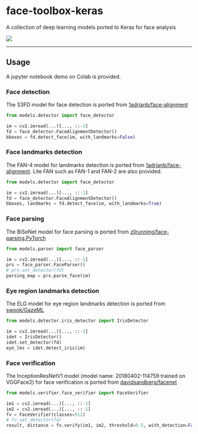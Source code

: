 # face-toolbox-keras

A collection of deep learning models ported to Keras for face analysis 

![](https://github.com/shaoanlu/face-toolbox-keras/raw/master/examples.jpg)

---
## Usage

A jupyter notebook demo on Colab is provided.

### Face detection

The S3FD model for face detection is ported from [1adrianb/face-alignment](https://github.com/1adrianb/face-alignment)

```python
from models.detector import face_detector

im = cv2.imread(...)[..., ::-1]
fd = face_detector.FaceAlignmentDetector()
bboxes = fd.detect_face(im, with_landmarks=False)
```

### Face landmarks detection

The FAN-4 model for landmarks detection is ported from [1adrianb/face-alignment](https://github.com/1adrianb/face-alignment). Lite FAN such as FAN-1 and FAN-2 are also provided.

```python
from models.detector import face_detector

im = cv2.imread(...)[..., ::-1]
fd = face_detector.FaceAlignmentDetector()
bboxes, landmarks = fd.detect_face(im, with_landmarks=True)
```

### Face parsing

The BiSeNet model for face parsing is ported from [zllrunning/face-parsing.PyTorch](https://github.com/zllrunning/face-parsing.PyTorch)

```python
from models.parser import face_parser

im = cv2.imread(...)[..., ::-1]
prs = face_parser.FaceParser()
# prs.set_detector(fd)
parsing_map = prs.parse_face(im)
```

### Eye region landmarks detection

The ELG model for eye region landmarks detection is ported from [swook/GazeML](https://github.com/swook/GazeML)

```python
from models.detector.iris_detector import IrisDetector

im = cv2.imread(...)[..., ::-1]
idet = IrisDetector()
idet.set_detector(fd)
eye_lms = idet.detect_iris(im)
```

### Face verification

The InceptionResNetV1 model (model name: 20180402-114759 trained on VGGFace2) for face verification is ported from [davidsandberg/facenet](https://github.com/davidsandberg/facenet)

```python
from models.verifier.face_verifier import FaceVerifier

im1 = cv2.imread(...)[..., ::-1]
im2 = cv2.imread(...)[..., ::-1]
fv = FaceVerifier(classes=512)
# fv.set_detector(fd)
result, distance = fv.verify(im1, im2, threshold=0.5, with_detection=False, return_distance=True)
```
